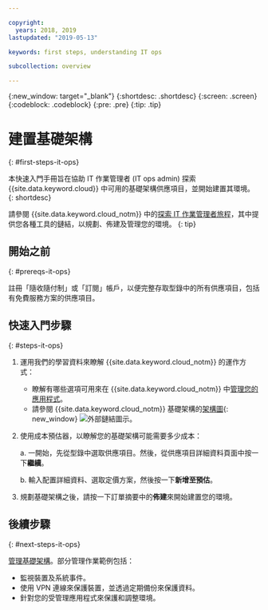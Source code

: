 ```yaml
---

copyright:
  years: 2018, 2019
lastupdated: "2019-05-13"

keywords: first steps, understanding IT ops

subcollection: overview

---
```


{:new_window: target="_blank"}
{:shortdesc: .shortdesc}
{:screen: .screen}
{:codeblock: .codeblock}
{:pre: .pre}
{:tip: .tip}

# 建置基礎架構
{: #first-steps-it-ops}

本快速入門手冊旨在協助 IT 作業管理者 (IT ops admin) 探索 {{site.data.keyword.cloud}} 中可用的基礎架構供應項目，並開始建置其環境。
{: shortdesc}

請參閱 {{site.data.keyword.cloud_notm}} 中的[探索 IT 作業管理者旅程](/docs/overview?topic=overview-it-ops)，其中提供您各種工具的鏈結，以規劃、佈建及管理您的環境。
{: tip}

## 開始之前
{: #prereqs-it-ops}

註冊「隨收隨付制」或「訂閱」帳戶，以便完整存取型錄中的所有供應項目，包括有免費服務方案的供應項目。 

## 快速入門步驟
{: #steps-it-ops}

1. 運用我們的學習資料來瞭解 {{site.data.keyword.cloud_notm}} 的運作方式：
    * 瞭解有哪些選項可用來在 {{site.data.keyword.cloud_notm}} 中[管理您的應用程式](/docs/apps/tutorials?topic=creating-apps-hosting)。
    * 請參閱 {{site.data.keyword.cloud_notm}} 基礎架構的[架構圖](https://www.ibm.com/cloud/garage/architectures/infrastructure){: new_window} ![外部鏈結圖示](../icons/launch-glyph.svg)。 
2. 使用成本預估器，以瞭解您的基礎架構可能需要多少成本：

    a. 一開始，先從型錄中選取供應項目。然後，從供應項目詳細資料頁面中按一下**繼續**。
    
    b. 輸入配置詳細資料、選取定價方案，然後按一下**新增至預估**。 
3. 規劃基礎架構之後，請按一下訂單摘要中的**佈建**來開始建置您的環境。 

## 後續步驟
{: #next-steps-it-ops}

[管理基礎架構](/docs/overview?topic=overview-it-ops)。部分管理作業範例包括： 

  * 監視裝置及系統事件。
  * 使用 VPN 連線來保護裝置，並透過定期備份來保護資料。 
  * 針對您的受管理應用程式來保護和調整環境。 

